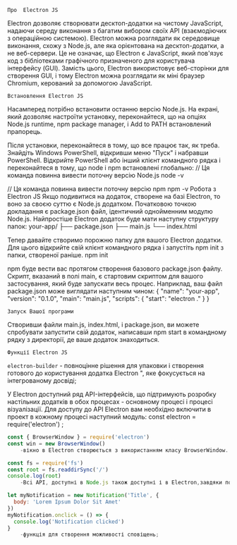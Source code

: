 	Про  Electron JS 
Electron дозволяє створювати десктоп-додатки на чистому JavaScript, 
надаючи середу виконання з багатим вибором своїх API (взаємодіючих з операційною системою). 
Electron можна розглядати як середовище виконання, схожу з Node.js,
 але яка орієнтована на десктоп-додатки, а не веб-сервери.
Це не означає, що Electron є JavaScript, який пов'язує код з 
бібліотеками графічного призначеного для користувача інтерфейсу (GUI). 
Замість цього, Electron використовує веб-сторінки для створення GUI, 
і тому Electron можна розглядати як міні браузер Chromium, керований за допомогою JavaScript.  


  	Встановлення Electron JS 
Насамперед потрібно встановити останню версію Node.js.
На екрані, який дозволяє настроїти установку, переконайтеся, 
що на опціях Node.js runtime, npm package manager,
 і Add to PATH встановлений прапорець.

Після установки, переконайтеся в тому, що все працює так, як треба. 
Знайдіть Windows PowerShell, відкривши меню "Пуск" і набравши PowerShell. 
Відкрийте PowerShell або інший клієнт командного рядка і переконайтеся в тому,
 що node і npm встановлені глобально:
// Ця команда повинна вивести поточну версію Node.js
node -v

// Ця команда повинна вивести поточну версію npm
npm -v
  Робота з  Electron JS 
Якщо подивитися на додаток, створене на базі Electron,
 то воно за своєю суттю є Node.js додатком.
 Початковою точкою докладання є package.json файл, 
ідентичний однойменним модулю Node.js.
 Найпростіше Electron додаток буде мати наступну структуру папок:
	your-app/
	├── package.json
	├── main.js
	└── index.html

Тепер давайте створимо порожню папку для вашого Electron додатки. 
Для цього відкрийте свій клієнт командного рядка і запустіть npm init з папки, створеної раніше.
 	npm init

npm буде вести вас протягом створення базового package.json файлу.
 Скрипт, вказаний в полі main, є стартовим скриптом для вашого застосування,
 який буде запускати весь процес. Наприклад, ваш файл package.json 
може виглядати наступним чином:	
	{
  "name": "your-app",
  "version": "0.1.0",
  "main": "main.js",
  "scripts": {
    "start": "electron ."
  }
}

	Запуск Вашої програми
Створивши файли main.js, index.html, і package.json,
 ви можете спробувати запустити свій додаток, 
написавши npm start в командному рядку з директорії, 
де ваше додаток знаходиться.

	Функції Electron JS 
`electron-builder` - повноцінне рішення для упаковки і створення готового до користування додатка Electron ", 
яке фокусується на інтегрованому досвіді;

У Electron доступний ряд API-інтерфейсів, що підтримують розробку настільних
 додатків в обох процесах - основному процесі і процесі візуалізації.
 Для доступу до API Electron вам необхідно включити в проект в кожному процесі наступний модуль:
	const electron = require('electron') ;

```js
const { BrowserWindow } = require('electron')
const win = new BrowserWindow()
 	-вікно в Electron створюється з використанням класу BrowserWindow. Він доступний тільки в основному процесі;

const fs = require('fs')
const root = fs.readdirSync('/')
console.log(root)
	-Всi API, доступні в Node.js також доступні і в Electron,завдяки попередньому коду в додатку Electron;

let myNotification = new Notification('Title', {
  body: 'Lorem Ipsum Dolor Sit Amet'
})
myNotification.onclick = () => {
  console.log('Notification clicked')
}
	-функція для створення можливості сповіщень;

```
